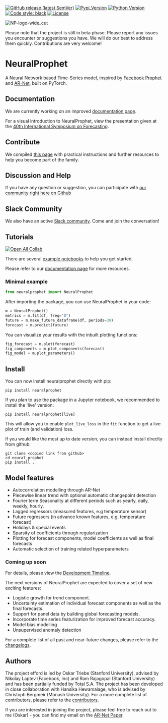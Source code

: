 [![GitHub release (latest SemVer)](https://img.shields.io/github/v/release/ourownstory/neural_prophet?logo=github)](https://github.com/ourownstory/neural_prophet/releases)
[![Pypi_Version](https://img.shields.io/pypi/v/neuralprophet.svg)](https://pypi.python.org/pypi/neuralprophet)
[![Python Version](https://img.shields.io/badge/python-3.6+-blue?logo=python)](https://www.python.org/)
[![Code style: black](https://img.shields.io/badge/code%20style-black-000000.svg)](https://github.com/psf/black)
[![License](https://img.shields.io/badge/license-MIT-brightgreen)](https://opensource.org/licenses/MIT)

![NP-logo-wide_cut](https://user-images.githubusercontent.com/21246060/111388960-6c367e80-866d-11eb-91c1-46f2c0d21879.PNG)

Please note that the project is still in beta phase. Please report any issues you encounter or suggestions you have. We will do our best to address them quickly. Contributions are very welcome!

# NeuralProphet
A Neural Network based Time-Series model, inspired by [Facebook Prophet](https://github.com/facebook/prophet) and [AR-Net](https://github.com/ourownstory/AR-Net), built on PyTorch.

## Documentation
We are currently working on an improved [documentation page](http:/neuralprophet.com).

For a visual introduction to NeuralProphet, view the presentation given at the [40th International Symposium on Forecasting](notes/Presented_at_International_Symposium_on_Forecasting.pdf).

## Contribute
We compiled [this page](get_started_contributing.md) with practical instructions and further resources to help you become part of the family. 

## Discussion and Help
If you have any question or suggestion, you can participate with [our community right here on Github](https://github.com/ourownstory/neural_prophet/discussions)

## Slack Community
We also have an active [Slack community](http://neuralprophet.slack.com/). Come and join the conversation!

## Tutorials
[![Open All Collab](https://colab.research.google.com/assets/colab-badge.svg)](https://colab.research.google.com/github/ourownstory/neural_prophet)

There are several [example notebooks](https://github.com/ourownstory/neural_prophet/tree/master/example_notebooks) to help you get started.

Please refer to our [documentation page](https://ourownstory.github.io/neural_prophet/) for more resources.

### Minimal example
```python
from neuralprophet import NeuralProphet
```
After importing the package, you can use NeuralProphet in your code:
```python
m = NeuralProphet()
metrics = m.fit(df, freq="D")
future = m.make_future_dataframe(df, periods=30)
forecast = m.predict(future)
```
You can visualize your results with the inbuilt plotting functions:
```python
fig_forecast = m.plot(forecast)
fig_components = m.plot_components(forecast)
fig_model = m.plot_parameters()
```

## Install
You can now install neuralprophet directly with pip:
```shell
pip install neuralprophet
```
If you plan to use the package in a Jupyter notebook, we recommended to install the 'live' version:
```shell
pip install neuralprophet[live]
```
This will allow you to enable `plot_live_loss` in the `fit` function to get a live plot of train (and validation) loss.

If you would like the most up to date version, you can instead install direclty from github:
```shell
git clone <copied link from github>
cd neural_prophet
pip install .
```

## Model features
* Autocorrelation modelling through AR-Net
* Piecewise linear trend with optional automatic changepoint detection
* Fourier term Seasonality at different periods such as yearly, daily, weekly, hourly.
* Lagged regressors (measured features, e.g temperature sensor)
* Future regressors (in advance known features, e.g. temperature forecast)
* Holidays & special events
* Sparsity of coefficients through regularization
* Plotting for forecast components, model coefficients as well as final forecasts
* Automatic selection of training related hyperparameters

### Coming up soon
For details, please view the [Development Timeline](notes/development_timeline.md).

The next versions of NeuralProphet are expected to cover a set of new exciting features:

* Logistic growth for trend component.
* Uncertainty estimation of individual forecast components as well as the final forecasts. 
* Support for panel data by building global forecasting models.
* Incorporate time series featurization for improved forecast accuracy.
* Model bias modelling
* Unsupervised anomaly detection

For a complete list of all past and near-future changes, please refer to the [changelogs](changelogs.md).


## Authors
The project efford is led by Oskar Triebe (Stanford University), advised by Nikolay Laptev (Facebook, Inc) and Ram Rajagopal (Stanford University) and has been partially funded by Total S.A. The project has been developed in close collaboration with Hansika Hewamalage, who is advised by Christoph Bergmeir (Monash University). For a more complete list of contributors, please refer to the [contributors](contributors.md).

If you are interested in joining the project, please feel free to reach out to me (Oskar) - you can find my email on the [AR-Net Paper](https://arxiv.org/pdf/1911.12436.pdf).
